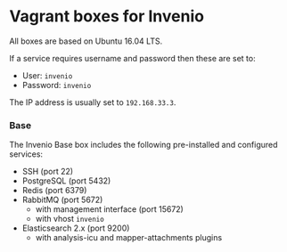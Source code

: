 # Vagrant boxes for Invenio

All boxes are based on Ubuntu 16.04 LTS.

If a service requires username and password then these are set to:

- User: ``invenio``
- Password: ``invenio``

The IP address is usually set to ``192.168.33.3``.

### Base

The Invenio Base box includes the following pre-installed and configured
services:

- SSH (port 22)
- PostgreSQL (port 5432)
- Redis (port 6379)
- RabbitMQ (port 5672)
  - with management interface (port 15672)
  - with vhost ``invenio``
- Elasticsearch 2.x (port 9200)
  - with analysis-icu and mapper-attachments plugins
